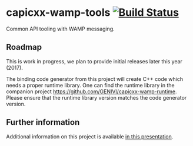 # capicxx-wamp-tools [![Build Status](https://travis-ci.org/GENIVI/capicxx-wamp-tools.svg?branch=master)](https://travis-ci.org/GENIVI/capicxx-wamp-tools)
Common API tooling with WAMP messaging.

## Roadmap

This is work in progress, we plan to provide initial releases later this year (2017).

The binding code generator from this project will create C++ code which needs a proper runtime library.
One can find the runtime library in the companion project https://github.com/GENIVI/capicxx-wamp-runtime.
Please ensure that the runtime library version matches the code generator version.

## Further information

Additional information on this project is available [in this presentation](https://projects.itemis.de/html/web-presentations/kbi/2017/2017_05_genivi_amm_francaweb/#/).
